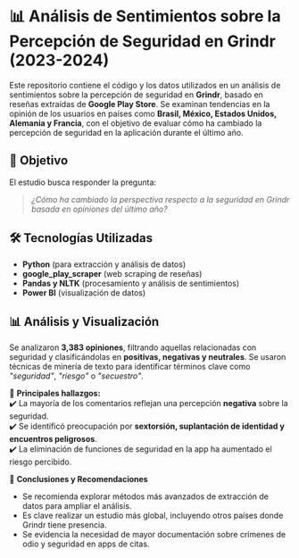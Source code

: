 # 📊 Análisis de Sentimientos sobre la Percepción de Seguridad en Grindr (2023-2024)  

Este repositorio contiene el código y los datos utilizados en un análisis de sentimientos sobre la percepción de seguridad en **Grindr**, basado en reseñas extraídas de **Google Play Store**. Se examinan tendencias en la opinión de los usuarios en países como **Brasil, México, Estados Unidos, Alemania y Francia**, con el objetivo de evaluar cómo ha cambiado la percepción de seguridad en la aplicación durante el último año.  

## 📌 Objetivo  
El estudio busca responder la pregunta:  
> _¿Cómo ha cambiado la perspectiva respecto a la seguridad en Grindr basada en opiniones del último año?_  

## 🛠️ Tecnologías Utilizadas  
- **Python** (para extracción y análisis de datos)  
- **google_play_scraper** (web scraping de reseñas)  
- **Pandas y NLTK** (procesamiento y análisis de sentimientos)  
- **Power BI** (visualización de datos)  

 

## 📊 Análisis y Visualización  
Se analizaron **3,383 opiniones**, filtrando aquellas relacionadas con seguridad y clasificándolas en **positivas, negativas y neutrales**. Se usaron técnicas de minería de texto para identificar términos clave como _"seguridad"_, _"riesgo"_ o _"secuestro"_.  

🔹 **Principales hallazgos:**  
✔️ La mayoría de los comentarios reflejan una percepción **negativa** sobre la seguridad.  
✔️ Se identificó preocupación por **sextorsión, suplantación de identidad y encuentros peligrosos**.  
✔️ La eliminación de funciones de seguridad en la app ha aumentado el riesgo percibido.  

📌 **Conclusiones y Recomendaciones**
- Se recomienda explorar métodos más avanzados de extracción de datos para ampliar el análisis.
- Es clave realizar un estudio más global, incluyendo otros países donde Grindr tiene presencia.
- Se evidencia la necesidad de mayor documentación sobre crímenes de odio y seguridad en apps de citas.
